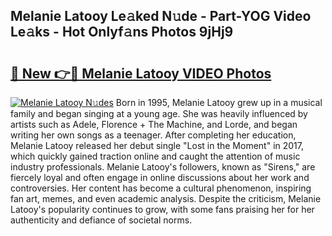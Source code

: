 ## Melanie Latooy Le𝚊ked N𝚞de - Part-YOG Video Le𝚊ks - Hot Onlyf𝚊ns Photos 9jHj9

# <h2><a href="http://ac30589.deff.icu/?id=Melanie+Latooy">🔗 New 👉🔴 Melanie Latooy VIDEO Photos</a></h2>

[![Melanie Latooy N𝚞des](https://i.imgur.com/rIISA9y.gif)](http://ac30589.deff.icu/?id=Melanie+Latooy)
Born in 1995, Melanie Latooy grew up in a musical family and began singing at a young age. She was heavily influenced by artists such as Adele, Florence + The Machine, and Lorde, and began writing her own songs as a teenager. After completing her education, Melanie Latooy released her debut single "Lost in the Moment" in 2017, which quickly gained traction online and caught the attention of music industry professionals. Melanie Latooy's followers, known as "Sirens," are fiercely loyal and often engage in online discussions about her work and controversies. Her content has become a cultural phenomenon, inspiring fan art, memes, and even academic analysis. Despite the criticism, Melanie Latooy's popularity continues to grow, with some fans praising her for her authenticity and defiance of societal norms.
